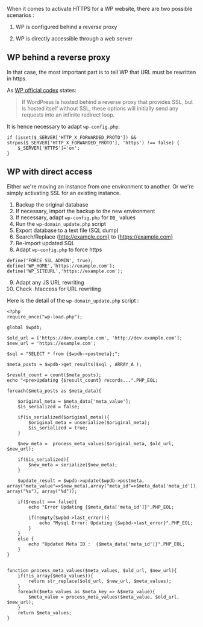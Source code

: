 When it comes to activate HTTPS for a WP website, there are two possible scenarios  :

1) WP is configured behind a reverse proxy

2) WP is directly accessible through a web server



## WP behind a reverse proxy

In that case, the most important part is to tell WP that URL must be rewritten in https.

As [WP official codex](http://codex.wordpress.org/Administration_Over_SSL#Using_a_Reverse_Proxy) states:

> If WordPress is hosted behind a reverse proxy that provides SSL, but is hosted itself without SSL, these options will initially send any requests into an infinite redirect loop. 

It is hence necessary to adapt `wp-config.php`:

```
if (isset($_SERVER['HTTP_X_FORWARDED_PROTO']) && strpos($_SERVER['HTTP_X_FORWARDED_PROTO'], 'https') !== false) {
    $_SERVER['HTTPS']='on';    
}

```

## WP with direct access

Either we're moving an instance from one environment to another. Or we're simply activating SSL for an existing instance.

1. Backup the original database
2. If necessary, import the backup to the new environment
3. If necessary, adapt `wp-config.php` for `DB_` values
4. Run the `wp-domain_update.php` script
5. Export database to a text file (SQL dump)
6. Search/Replace {http://example.com} to {https://example.com}
7. Re-import updated SQL 
8. Adapt `wp-config.php`  to force https
```
define('FORCE_SSL_ADMIN', true);
define('WP_HOME','https://example.com');
define('WP_SITEURL','https://example.com');
```
9. Adapt any JS URL rewriting
10. Check .htaccess for URL rewriting 


Here is the detail of the `wp-domain_update.php` script :
```
<?php
require_once("wp-load.php");
 
global $wpdb;
 
$old_url = ['https://dev.example.com', 'http://dev.example.com'];
$new_url = 'https://example.com';
 
$sql = "SELECT * from {$wpdb->postmeta};";
 
$meta_posts = $wpdb->get_results($sql , ARRAY_A );
 
$result_count = count($meta_posts); 
echo "<pre>Updating {$result_count} records...".PHP_EOL;
 
foreach($meta_posts as $meta_data){
     
    $original_meta = $meta_data['meta_value'];
    $is_serialized = false;
     
    if(is_serialized($original_meta)){
        $original_meta = unserialize($original_meta);
        $is_serialized = true;
    }
     
    $new_meta =  process_meta_values($original_meta, $old_url, $new_url);
     
    if($is_serialized){
        $new_meta = serialize($new_meta);
    }
     
    $update_result = $wpdb->update($wpdb->postmeta, array("meta_value"=>$new_meta),array("meta_id"=>$meta_data['meta_id']), array("%s"), array("%d"));
 
    if($result === false){
        echo "Error Updating {$meta_data['meta_id']}".PHP_EOL;
         
        if(!empty($wpbd->last_error)){
            echo "Mysql Error: Updating {$wpbd->last_error}".PHP_EOL;
        }
    }
    else {
        echo "Updated Meta ID :  {$meta_data['meta_id']}".PHP_EOL;
    }   
}
 
 
function process_meta_values($meta_values, $old_url, $new_url){
    if(!is_array($meta_values)){
        return str_replace($old_url, $new_url, $meta_values);
    }
    foreach($meta_values as $meta_key => &$meta_value){  
        $meta_value = process_meta_values($meta_value, $old_url, $new_url);     
    }
    return $meta_values;
}
```

